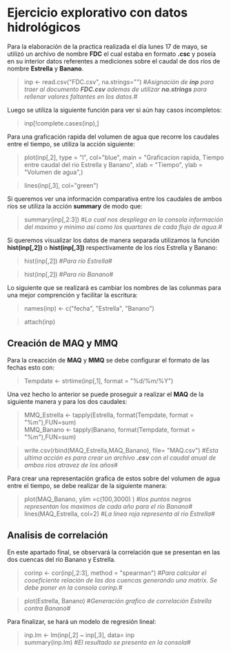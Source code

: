# Ejercicio explorativo con datos hidrológicos #

Para la elaboración de la practica realizada el día lunes 17 de mayo, se utilizó un archivo de nombre **FDC** el cual estaba en formato **.csc** y poseía en su interior datos referentes a mediciones sobre el caudal de dos ríos de nombre **Estrella** y **Banano**. 
> inp <- read.csv("FDC.csv", na.strings="") #_Asignación de **inp** para traer al documento **FDC.csv** ademas de utilizar **na.strings** para rellenar valores faltantes en los datos_.#

Luego se utiliza la siguiente función para ver si aún hay casos incompletos:
>inp[!complete.cases(inp),] 

Para una graficación rapida del volumen de agua que recorre los caudales entre el tiempo, se utiliza la acción siguiente:
>plot(inp[,2], type = "l",
     col="blue",
     main = "Graficacion rapida, Tiempo entre caudal del rio Estrella y Banano",
     xlab = "Tiempo",
     ylab = "Volumen de agua",)
     
>lines(inp[,3], col="green") 

Si queremos ver una información comparativa entre los caudales de ambos ríos se utiliza la acción **summary** de modo que:
>summary(inp[,2:3]) #_Lo cual nos despliega en la consola información del maximo y minimo así como los quartares de cada flujo de agua_.#

Si queremos visualizar los datos de manera separada utilizamos la función **hist(inp[,2])** o **hist(inp[,3])** respectivamente de los ríos Estrella y Banano:
> hist(inp[,2]) #_Para río Estrella_#

> hist(inp[,2]) #_Para río Banano_#

Lo siguiente que se realizará es cambiar los nombres de las colunmas para una mejor comprención y facilitar la escritura:
>names(inp) <-  c("fecha", "Estrella", "Banano")  


>attach(inp)

## Creación de **MAQ** y **MMQ** 

Para la creacción de **MAQ** y **MMQ** se debe configurar el formato de las fechas esto con:
> Tempdate <- strtime(inp[,1], format = "%d/%m/%Y")

Una vez hecho lo anterior se puede proseguir a realizar el **MAQ** de la siguiente manera y para los dos caudales:
> MMQ_Estrella <- tapply(Estrella, format(Tempdate, format = "%m"),FUN=sum)  
> MMQ_Banano <- tapply(Banano, format(Tempdate, format = "%m"),FUN=sum)  

> write.csv(rbind(MAQ_Estrella,MAQ_Banano), file= "MAQ.csv") #_Esta ultima acción es para crear un archivo **.csv** con el caudal anual de ambos rios atravez de los años_#

Para crear una representación grafica de estos sobre del volumen de agua entre el tiempo, se debe realizar de la siguiente manera:
> plot(MAQ_Banano, ylim =c(100,3000) ) #_los puntos negros representan los maximos de cada año para el río Banano_#  
> lines(MAQ_Estrella, col=2) #_La linea roja representa al rio Estrella_#

## Analisis de correlación ##

En este apartado final, se observará la correlación que se presentan en las dos cuencas del río Banano y Estrella.
> corinp <- cor(inp[,2:3], method = "spearman")  #_Para calcular el cooeficiente relación de las dos cuencas generando  una matrix. Se debe poner en la consola *corinp*._#  

>plot(Estrella, Banano) #_Generación grafico de correlación Estrella contra Banano_#  

Para finalizar, se hará un modelo de regresión lineal:
> inp.lm <- lm(inp[,2] ~ inp[,3], data= inp  
> summary(inp.lm) #_El resultado se presenta en la consola_#


